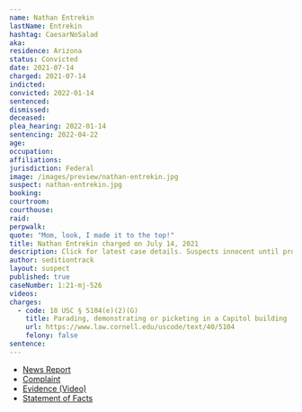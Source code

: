 ```yaml
---
name: Nathan Entrekin
lastName: Entrekin
hashtag: CaesarNoSalad
aka:
residence: Arizona
status: Convicted
date: 2021-07-14
charged: 2021-07-14
indicted:
convicted: 2022-01-14
sentenced:
dismissed:
deceased:
plea_hearing: 2022-01-14
sentencing: 2022-04-22
age:
occupation:
affiliations:
jurisdiction: Federal
image: /images/preview/nathan-entrekin.jpg
suspect: nathan-entrekin.jpg
booking:
courtroom:
courthouse:
raid:
perpwalk:
quote: "Mom, look, I made it to the top!"
title: Nathan Entrekin charged on July 14, 2021
description: Click for latest case details. Suspects innocent until proven guilty.
author: seditiontrack
layout: suspect
published: true
caseNumber: 1:21-mj-526
videos:
charges:
  - code: 18 USC § 5104(e)(2)(G)
    title: Parading, demonstrating or picketing in a Capitol building
    url: https://www.law.cornell.edu/uscode/text/40/5104
    felony: false
sentence:
---
```


- [News Report](https://www.huffpost.com/entry/roman-gladiator-costume-capitol-riot-trump-fbi_n_60f08b8ae4b022142cf67b8b)
- [Complaint](https://extremism.gwu.edu/sites/g/files/zaxdzs2191/f/Nathan%20Wayne%20Entrekin%20Criminal%20Complaint.pdf)
- [Evidence (Video)](https://twitter.com/ParlerVideos/status/1356361778805018633)
- [Statement of Facts](https://www.justice.gov/usao-dc/case-multi-defendant/file/1413181/download)
